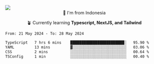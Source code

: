 
<img align = "center" src="https://readme-typing-svg.herokuapp.com?font=Fira+Code&size=25&pause=1000&color=00F713&center=true&vCenter=true&random=false&width=850&height=70&lines=Hi+There+%F0%9F%91%8B%2C+Im+Julian+Caesar;"/>
<br>

<div align = "center">
  📌 I'm from Indonesia
  
  🪴 Currently learning **Typescript, NextJS, and Tailwind**
</div>

<!--START_SECTION:waka-->

```txt
From: 21 May 2024 - To: 28 May 2024

TypeScript   7 hrs 6 mins    ████████████████████████░   95.90 %
YAML         13 mins         ▓░░░░░░░░░░░░░░░░░░░░░░░░   03.06 %
CSS          2 mins          ░░░░░░░░░░░░░░░░░░░░░░░░░   00.64 %
TSConfig     1 min           ░░░░░░░░░░░░░░░░░░░░░░░░░   00.40 %
```

<!--END_SECTION:waka-->
